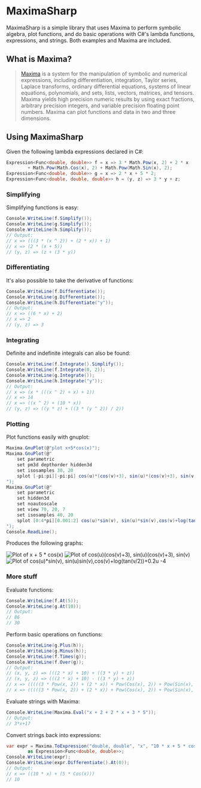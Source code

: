 MaximaSharp
===========
MaximaSharp is a simple library that uses Maxima to perform symbolic algebra, plot functions, and do basic operations with C#'s lambda functions, expressions, and strings. Both examples and Maxima are included.

What is Maxima?
---------------
> [Maxima](http://maxima.sourceforge.net/ "Maxima") is a system for the manipulation of symbolic and numerical expressions, including differentiation, integration, Taylor series, Laplace transforms, ordinary differential equations, systems of linear equations, polynomials, and sets, lists, vectors, matrices, and tensors. Maxima yields high precision numeric results by using exact fractions, arbitrary precision integers, and variable precision floating point numbers. Maxima can plot functions and data in two and three dimensions.

Using MaximaSharp
-----------------
Given the following lambda expressions declared in C#:
```csharp
Expression<Func<double, double>> f = x => 3 * Math.Pow(x, 2) + 2 * x 
		+ Math.Pow(Math.Cos(x), 2) + Math.Pow(Math.Sin(x), 2);
Expression<Func<double, double>> g = x => 2 * x + 5 * 2;
Expression<Func<double, double, double>> h = (y, z) => 3 * y + z;
```

### Simplifying ###
Simplifying functions is easy:
```csharp
Console.WriteLine(f.Simplify());
Console.WriteLine(g.Simplify());
Console.WriteLine(h.Simplify());
// Output:
// x => (((3 * (x ^ 2)) + (2 * x)) + 1)
// x => (2 * (x + 5))
// (y, z) => (z + (3 * y))
```

### Differentiating ###
It's also possible to take the derivative of functions:
```csharp
Console.WriteLine(f.Differentiate());
Console.WriteLine(g.Differentiate());
Console.WriteLine(h.Differentiate("y"));
// Output:
// x => ((6 * x) + 2)
// x => 2
// (y, z) => 3
```

### Integrating ###
Definite and indefinite integrals can also be found:
```csharp
Console.WriteLine(f.Integrate().Simplify());
Console.WriteLine(f.Integrate(0, 2));
Console.WriteLine(g.Integrate());
Console.WriteLine(h.Integrate("y"));
// Output:
// x => (x * (((x ^ 2) + x) + 1))
// x => 14
// x => ((x ^ 2) + (10 * x))
// (y, z) => ((y * z) + ((3 * (y ^ 2)) / 2))
```

### Plotting ###
Plot functions easily with gnuplot:
```csharp
Maxima.GnuPlot(@"plot x+5*cos(x)");
Maxima.GnuPlot(@"
	set parametric 
	set pm3d depthorder hidden3d
	set isosamples 30, 20
	splot [-pi:pi][-pi:pi] cos(u)*(cos(v)+3), sin(u)*(cos(v)+3), sin(v) w pm
");
Maxima.GnuPlot(@"
	set parametric 
	set hidden3d
	set noautoscale
	set view 70, 20, 7
	set isosamples 40, 20
	splot [0:4*pi][0.001:2] cos(u)*sin(v), sin(u)*sin(v),cos(v)+log(tan(v/2))+0.2*u -4
");
Console.ReadLine();
```
Produces the following graphs:

![Plot of x + 5 * cos(x)](http://farm3.staticflickr.com/2859/9458377507_b8deeb31a1_o.png)
![Plot of cos(u)*(cos(v)+3), sin(u)*(cos(v)+3), sin(v)](http://farm6.staticflickr.com/5321/9461158962_42356e823a_o.png)
![Plot of cos(u)*sin(v), sin(u)*sin(v),cos(v)+log(tan(v/2))+0.2*u -4](https://raw.github.com/Raef1/MaximaSharp/master/Images/Image1.png)

### More stuff ###
Evaluate functions:
```csharp
Console.WriteLine(f.At(5));
Console.WriteLine(g.At(10));
// Output:
// 86
// 30
```

Perform basic operations on functions:
```csharp
Console.WriteLine(g.Plus(h));
Console.WriteLine(g.Minus(h));
Console.WriteLine(f.Times(g));
Console.WriteLine(f.Over(g));
// Output:
// (x, y, z) => (((2 * x) + 10) + ((3 * y) + z))
// (x, y, z) => (((2 * x) + 10) - ((3 * y) + z))
// x => (((((3 * Pow(x, 2)) + (2 * x)) + Pow(Cos(x), 2)) + Pow(Sin(x), 2)) * ((2 * x) + 10))
// x => (((((3 * Pow(x, 2)) + (2 * x)) + Pow(Cos(x), 2)) + Pow(Sin(x), 2)) / ((2 * x) + 10))
```

Evaluate strings with Maxima:
```csharp
Console.WriteLine(Maxima.Eval("x + 2 + 2 * x + 3 * 5"));
// Output:
// 3*x+17
```

Convert strings back into expressions:
```csharp
var expr = Maxima.ToExpression("double, double", "x", "10 * x + 5 * cos(x)") 
		as Expression<Func<double, double>>;
Console.WriteLine(expr);
Console.WriteLine(expr.Differentiate().At(0));
// Output:
// x => ((10 * x) + (5 * Cos(x)))
// 10
```
